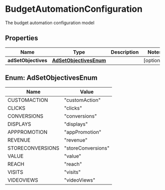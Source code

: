 

# BudgetAutomationConfiguration

The budget automation configuration model

## Properties

| Name | Type | Description | Notes |
|------------ | ------------- | ------------- | -------------|
|**adSetObjectives** | [**AdSetObjectivesEnum**](#AdSetObjectivesEnum) |  |  [optional] |



## Enum: AdSetObjectivesEnum

| Name | Value |
|---- | -----|
| CUSTOMACTION | &quot;customAction&quot; |
| CLICKS | &quot;clicks&quot; |
| CONVERSIONS | &quot;conversions&quot; |
| DISPLAYS | &quot;displays&quot; |
| APPPROMOTION | &quot;appPromotion&quot; |
| REVENUE | &quot;revenue&quot; |
| STORECONVERSIONS | &quot;storeConversions&quot; |
| VALUE | &quot;value&quot; |
| REACH | &quot;reach&quot; |
| VISITS | &quot;visits&quot; |
| VIDEOVIEWS | &quot;videoViews&quot; |



